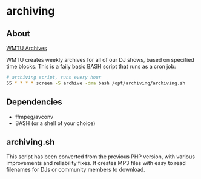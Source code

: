 archiving
====

About
----

[WMTU Archives](https://archive.wmtu.fm "WMTU Archives")

WMTU creates weekly archives for all of our DJ shows, based on specified time blocks.
This is a faily basic BASH script that runs as a cron job:
```bash
# archiving script, runs every hour
55 * * * * screen -S archive -dma bash /opt/archiving/archiving.sh
```

Dependencies
----

* ffmpeg/avconv
* BASH (or a shell of your choice)

archiving.sh
----

This script has been converted from the previous PHP version, with various improvements and reliability fixes.
It creates MP3 files with easy to read filenames for DJs or community members to download.
